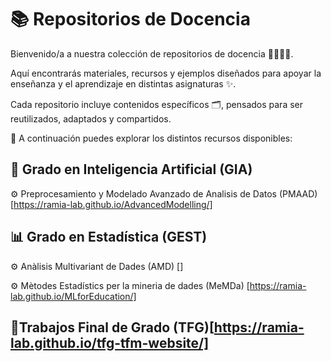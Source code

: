 # 📚 Repositorios de Docencia

Bienvenido/a a nuestra colección de repositorios de docencia 👩‍🏫👨‍🏫.  

Aquí encontrarás materiales, recursos y ejemplos diseñados para apoyar la enseñanza y el aprendizaje en distintas asignaturas ✨.  

Cada repositorio incluye contenidos específicos 🗂️, pensados para ser reutilizados, adaptados y compartidos.  

🔗 A continuación puedes explorar los distintos recursos disponibles:  

## 🤖​ Grado en Inteligencia Artificial (GIA)

⚙️​ Preprocesamiento y Modelado Avanzado de Analisis de Datos (PMAAD)[https://ramia-lab.github.io/AdvancedModelling/]

## 📊​ Grado en Estadística (GEST)

⚙️ Anàlisis Multivariant de Dades (AMD)​ []

⚙️​ Mètodes Estadístics per la mineria de dades (MeMDa) [https://ramia-lab.github.io/MLforEducation/]

## 📓​ Trabajos Final de Grado (TFG)[https://ramia-lab.github.io/tfg-tfm-website/]
